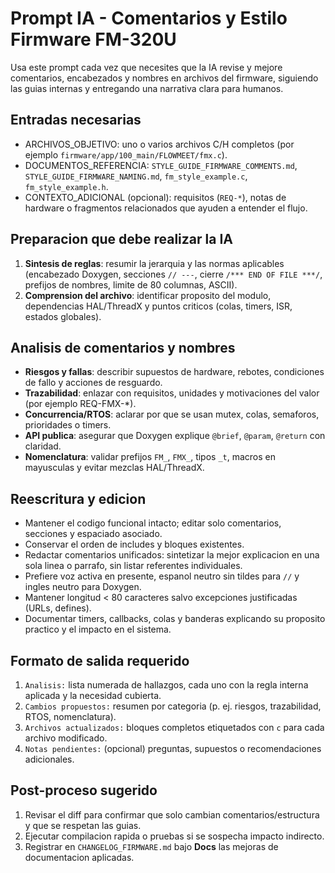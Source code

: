 # Prompt IA - Comentarios y Estilo Firmware FM-320U

Usa este prompt cada vez que necesites que la IA revise y mejore comentarios, encabezados y nombres en archivos del firmware, siguiendo las guias internas y entregando una narrativa clara para humanos.

## Entradas necesarias
- ARCHIVOS_OBJETIVO: uno o varios archivos C/H completos (por ejemplo `firmware/app/100_main/FLOWMEET/fmx.c`).
- DOCUMENTOS_REFERENCIA: `STYLE_GUIDE_FIRMWARE_COMMENTS.md`, `STYLE_GUIDE_FIRMWARE_NAMING.md`, `fm_style_example.c`, `fm_style_example.h`.
- CONTEXTO_ADICIONAL (opcional): requisitos (`REQ-*`), notas de hardware o fragmentos relacionados que ayuden a entender el flujo.

## Preparacion que debe realizar la IA
1. **Sintesis de reglas**: resumir la jerarquia y las normas aplicables (encabezado Doxygen, secciones `// ---`, cierre `/*** END OF FILE ***/`, prefijos de nombres, limite de 80 columnas, ASCII).
2. **Comprension del archivo**: identificar proposito del modulo, dependencias HAL/ThreadX y puntos criticos (colas, timers, ISR, estados globales).

## Analisis de comentarios y nombres
- **Riesgos y fallas**: describir supuestos de hardware, rebotes, condiciones de fallo y acciones de resguardo.
- **Trazabilidad**: enlazar con requisitos, unidades y motivaciones del valor (por ejemplo REQ-FMX-*).
- **Concurrencia/RTOS**: aclarar por que se usan mutex, colas, semaforos, prioridades o timers.
- **API publica**: asegurar que Doxygen explique `@brief`, `@param`, `@return` con claridad.
- **Nomenclatura**: validar prefijos `FM_`, `FMX_`, tipos `_t`, macros en mayusculas y evitar mezclas HAL/ThreadX.

## Reescritura y edicion
- Mantener el codigo funcional intacto; editar solo comentarios, secciones y espaciado asociado.
- Conservar el orden de includes y bloques existentes.
- Redactar comentarios unificados: sintetizar la mejor explicacion en una sola linea o parrafo, sin listar referentes individuales.
- Prefiere voz activa en presente, espanol neutro sin tildes para `//` y ingles neutro para Doxygen.
- Mantener longitud < 80 caracteres salvo excepciones justificadas (URLs, defines).
- Documentar timers, callbacks, colas y banderas explicando su proposito practico y el impacto en el sistema.

## Formato de salida requerido
1. `Analisis:` lista numerada de hallazgos, cada uno con la regla interna aplicada y la necesidad cubierta.
2. `Cambios propuestos:` resumen por categoria (p. ej. riesgos, trazabilidad, RTOS, nomenclatura).
3. `Archivos actualizados:` bloques completos etiquetados con ```c``` para cada archivo modificado.
4. `Notas pendientes:` (opcional) preguntas, supuestos o recomendaciones adicionales.

## Post-proceso sugerido
1. Revisar el diff para confirmar que solo cambian comentarios/estructura y que se respetan las guias.
2. Ejecutar compilacion rapida o pruebas si se sospecha impacto indirecto.
3. Registrar en `CHANGELOG_FIRMWARE.md` bajo **Docs** las mejoras de documentacion aplicadas.

